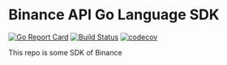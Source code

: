 # Binance API Go Language SDK

[![Go Report Card](https://goreportcard.com/badge/github.com/dirname/Binance)](https://goreportcard.com/report/github.com/dirname/Binance)
[![Build Status](https://travis-ci.org/dirname/Binance.svg?branch=main)](https://travis-ci.org/dirname/Binance)
[![codecov](https://codecov.io/gh/dirname/Binance/branch/main/graph/badge.svg?token=A6U52MYCXN)](https://codecov.io/gh/dirname/Binance)

This repo is some SDK of Binance
